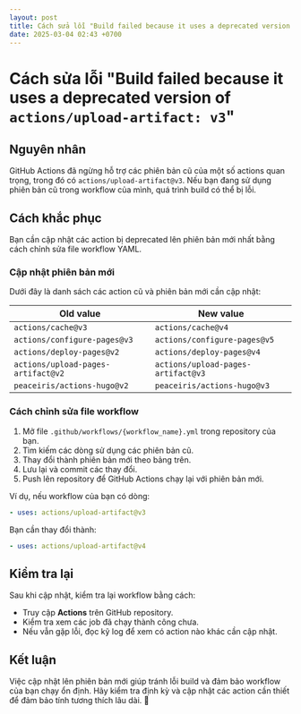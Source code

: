 ```yaml
---
layout: post
title: Cách sửa lỗi "Build failed because it uses a deprecated version of actions/upload-artifact v3"
date: 2025-03-04 02:43 +0700
---
```

# Cách sửa lỗi "Build failed because it uses a deprecated version of `actions/upload-artifact: v3`"

## Nguyên nhân
GitHub Actions đã ngừng hỗ trợ các phiên bản cũ của một số actions quan trọng, trong đó có `actions/upload-artifact@v3`. Nếu bạn đang sử dụng phiên bản cũ trong workflow của mình, quá trình build có thể bị lỗi.

## Cách khắc phục
Bạn cần cập nhật các action bị deprecated lên phiên bản mới nhất bằng cách chỉnh sửa file workflow YAML.

### Cập nhật phiên bản mới
Dưới đây là danh sách các action cũ và phiên bản mới cần cập nhật:

| Old value | New value |
|-----------|----------|
| `actions/cache@v3` | `actions/cache@v4` |
| `actions/configure-pages@v3` | `actions/configure-pages@v5` |
| `actions/deploy-pages@v2` | `actions/deploy-pages@v4` |
| `actions/upload-pages-artifact@v2` | `actions/upload-pages-artifact@v3` |
| `peaceiris/actions-hugo@v2` | `peaceiris/actions-hugo@v3` |

### Cách chỉnh sửa file workflow
1. Mở file `.github/workflows/{workflow_name}.yml` trong repository của bạn.
2. Tìm kiếm các dòng sử dụng các phiên bản cũ.
3. Thay đổi thành phiên bản mới theo bảng trên.
4. Lưu lại và commit các thay đổi.
5. Push lên repository để GitHub Actions chạy lại với phiên bản mới.

Ví dụ, nếu workflow của bạn có dòng:
```yaml
- uses: actions/upload-artifact@v3
```
Bạn cần thay đổi thành:
```yaml
- uses: actions/upload-artifact@v4
```

## Kiểm tra lại
Sau khi cập nhật, kiểm tra lại workflow bằng cách:
- Truy cập **Actions** trên GitHub repository.
- Kiểm tra xem các job đã chạy thành công chưa.
- Nếu vẫn gặp lỗi, đọc kỹ log để xem có action nào khác cần cập nhật.

## Kết luận
Việc cập nhật lên phiên bản mới giúp tránh lỗi build và đảm bảo workflow của bạn chạy ổn định. Hãy kiểm tra định kỳ và cập nhật các action cần thiết để đảm bảo tính tương thích lâu dài. 🚀

